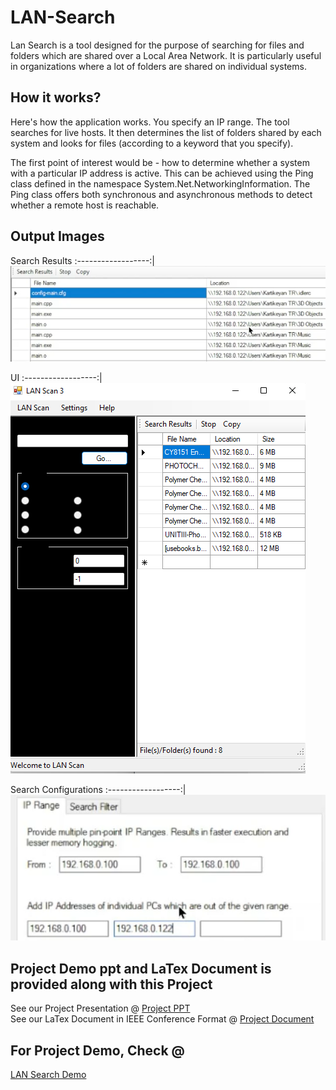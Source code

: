 # LAN-Search

Lan Search is a tool designed for the purpose of searching for files and folders which are shared over a Local Area Network. It is particularly useful in organizations where a lot of folders are shared on individual systems.

## How it works?

Here's how the application works. You specify an IP range. The tool searches for live hosts. It then determines the list of folders shared by each system and looks for files (according to a keyword that you specify).

The first point of interest would be - how to determine whether a system with a particular IP address is active. This can be achieved using the Ping class defined in the namespace System.Net.NetworkingInformation. The Ping class offers both synchronous and asynchronous methods to detect whether a remote host is reachable.

## Output Images

Search Results
:------------------:|
![Search Result](Screenshots/pic3.png)  

UI
:------------------:|
![UI](Screenshots/pic2.png)

Search Configurations
:------------------:|
![Search Configurations](Screenshots/pic1.png)

## Project Demo ppt and LaTex Document is provided along with this Project 

See our Project Presentation @ [Project PPT](/LAN_Search.pptx) <br>
See our LaTex Document in IEEE Conference Format @ [Project Document](/TRIE_FILE_SEARCH_ENGINE.pdf)

## For Project Demo, Check @

[LAN Search Demo](https://youtu.be/jsArVg6YyUE)
